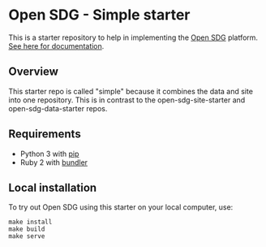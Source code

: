 # Open SDG - Simple starter

This is a starter repository to help in implementing the [Open SDG](https://github.com/open-sdg/open-sdg) platform. [See here for documentation](https://open-sdg.readthedocs.io).

## Overview

This starter repo is called "simple" because it combines the data and site into one repository. This is in contrast to the open-sdg-site-starter and open-sdg-data-starter repos.

## Requirements

* Python 3 with [pip](https://pypi.org/project/pip/)
* Ruby 2 with [bundler](https://bundler.io/)

## Local installation

To try out Open SDG using this starter on your local computer, use:

```
make install
make build
make serve
```
